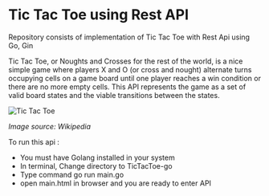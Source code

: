 # Tic Tac Toe using Rest API
Repository consists of implementation of Tic Tac Toe with Rest Api using Go, Gin

Tic Tac Toe, or Noughts and Crosses for the rest of the world, is a nice simple game where players X and O (or cross and nought) alternate turns occupying cells on a game board until one player reaches a win condition or there are no more empty cells. This API represents the game as a set of valid board states and the viable transitions between the states.

![Tic Tac Toe](https://upload.wikimedia.org/wikipedia/commons/thumb/3/32/Tic_tac_toe.svg/200px-Tic_tac_toe.svg.png)

*Image source: Wikipedia*


To run this api :

- You must have Golang installed in your system 
- In terminal, Change directory to TicTacToe-go 
- Type command go run main.go
- open main.html in browser and you are ready to enter API
